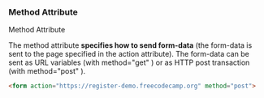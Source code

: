 ### Method Attribute

Method Attribute

The method attribute **specifies how to send form-data** (the form-data is sent to the page specified in the action attribute). The form-data can be sent as URL variables (with method="get" ) or as HTTP post transaction (with method="post" ).

```html
<form action="https://register-demo.freecodecamp.org" method="post">
```

# 
